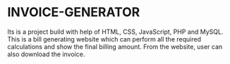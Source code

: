 # INVOICE-GENERATOR

Its is a project build with help of HTML, CSS, JavaScript, PHP and MySQL. This is a bill generating website which can perform all the required calculations and show the final billing amount. From the website, user can also download the invoice. 
